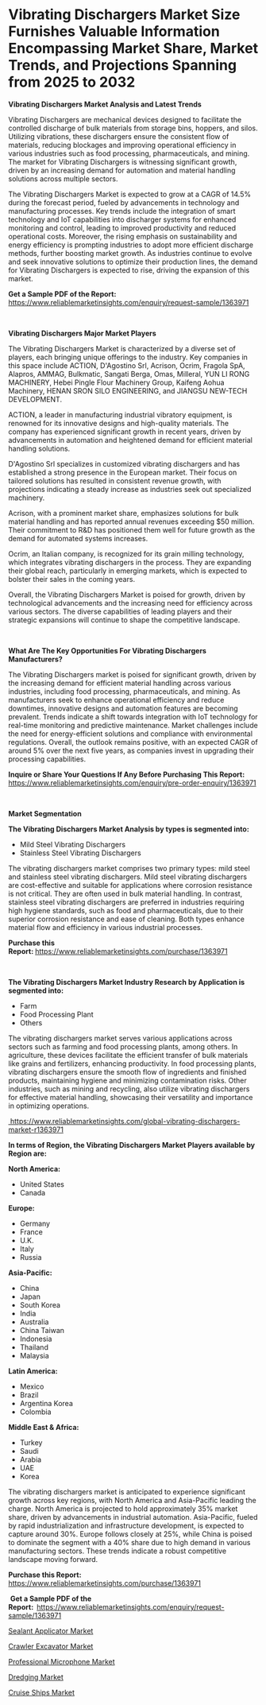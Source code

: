 <p><h1>Vibrating Dischargers Market Size Furnishes Valuable Information Encompassing Market Share, Market Trends, and Projections Spanning from 2025 to 2032</h1></p><p><strong>Vibrating Dischargers Market Analysis and Latest Trends</strong></p>
<p><p>Vibrating Dischargers are mechanical devices designed to facilitate the controlled discharge of bulk materials from storage bins, hoppers, and silos. Utilizing vibrations, these dischargers ensure the consistent flow of materials, reducing blockages and improving operational efficiency in various industries such as food processing, pharmaceuticals, and mining. The market for Vibrating Dischargers is witnessing significant growth, driven by an increasing demand for automation and material handling solutions across multiple sectors.</p><p>The Vibrating Dischargers Market is expected to grow at a CAGR of 14.5% during the forecast period, fueled by advancements in technology and manufacturing processes. Key trends include the integration of smart technology and IoT capabilities into discharger systems for enhanced monitoring and control, leading to improved productivity and reduced operational costs. Moreover, the rising emphasis on sustainability and energy efficiency is prompting industries to adopt more efficient discharge methods, further boosting market growth. As industries continue to evolve and seek innovative solutions to optimize their production lines, the demand for Vibrating Dischargers is expected to rise, driving the expansion of this market.</p></p>
<p><strong>Get a Sample PDF of the Report:&nbsp;</strong> <a href="https://www.reliablemarketinsights.com/enquiry/request-sample/1363971?utm_campaign=2177&utm_medium=2&utm_source=Github&utm_content=ia&utm_term=28022025&utm_id=vibrating-dischargers">https://www.reliablemarketinsights.com/enquiry/request-sample/1363971</a></p>
<p>&nbsp;</p>
<p><strong>Vibrating Dischargers Major Market Players</strong></p>
<p><p>The Vibrating Dischargers Market is characterized by a diverse set of players, each bringing unique offerings to the industry. Key companies in this space include ACTION, D'Agostino Srl, Acrison, Ocrim, Fragola SpA, Alapros, AMMAG, Bulkmatic, Sangati Berga, Omas, Milleral, YUN LI RONG MACHINERY, Hebei Pingle Flour Machinery Group, Kaifeng Aohua Machinery, HENAN SRON SILO ENGINEERING, and JIANGSU NEW-TECH DEVELOPMENT.</p><p>ACTION, a leader in manufacturing industrial vibratory equipment, is renowned for its innovative designs and high-quality materials. The company has experienced significant growth in recent years, driven by advancements in automation and heightened demand for efficient material handling solutions.</p><p>D'Agostino Srl specializes in customized vibrating dischargers and has established a strong presence in the European market. Their focus on tailored solutions has resulted in consistent revenue growth, with projections indicating a steady increase as industries seek out specialized machinery.</p><p>Acrison, with a prominent market share, emphasizes solutions for bulk material handling and has reported annual revenues exceeding $50 million. Their commitment to R&D has positioned them well for future growth as the demand for automated systems increases.</p><p>Ocrim, an Italian company, is recognized for its grain milling technology, which integrates vibrating dischargers in the process. They are expanding their global reach, particularly in emerging markets, which is expected to bolster their sales in the coming years.</p><p>Overall, the Vibrating Dischargers Market is poised for growth, driven by technological advancements and the increasing need for efficiency across various sectors. The diverse capabilities of leading players and their strategic expansions will continue to shape the competitive landscape.</p></p>
<p>&nbsp;</p>
<p><strong>What Are The Key Opportunities For Vibrating Dischargers Manufacturers?</strong></p>
<p><p>The Vibrating Dischargers market is poised for significant growth, driven by the increasing demand for efficient material handling across various industries, including food processing, pharmaceuticals, and mining. As manufacturers seek to enhance operational efficiency and reduce downtimes, innovative designs and automation features are becoming prevalent. Trends indicate a shift towards integration with IoT technology for real-time monitoring and predictive maintenance. Market challenges include the need for energy-efficient solutions and compliance with environmental regulations. Overall, the outlook remains positive, with an expected CAGR of around 5% over the next five years, as companies invest in upgrading their processing capabilities.</p></p>
<p><strong>Inquire or Share Your Questions If Any Before Purchasing This Report:</strong> <a href="https://www.reliablemarketinsights.com/enquiry/pre-order-enquiry/1363971?utm_campaign=2177&utm_medium=2&utm_source=Github&utm_content=ia&utm_term=28022025&utm_id=vibrating-dischargers">https://www.reliablemarketinsights.com/enquiry/pre-order-enquiry/1363971</a></p>
<p>&nbsp;</p>
<p><strong>Market Segmentation</strong></p>
<p><strong>The Vibrating Dischargers Market Analysis by types is segmented into:</strong></p>
<p><ul><li>Mild Steel Vibrating Dischargers</li><li>Stainless Steel Vibrating Dischargers</li></ul></p>
<p><p>The vibrating dischargers market comprises two primary types: mild steel and stainless steel vibrating dischargers. Mild steel vibrating dischargers are cost-effective and suitable for applications where corrosion resistance is not critical. They are often used in bulk material handling. In contrast, stainless steel vibrating dischargers are preferred in industries requiring high hygiene standards, such as food and pharmaceuticals, due to their superior corrosion resistance and ease of cleaning. Both types enhance material flow and efficiency in various industrial processes.</p></p>
<p><strong>Purchase this Report:&nbsp;</strong><a href="https://www.reliablemarketinsights.com/purchase/1363971?utm_campaign=2177&utm_medium=2&utm_source=Github&utm_content=ia&utm_term=28022025&utm_id=vibrating-dischargers">https://www.reliablemarketinsights.com/purchase/1363971</a></p>
<p>&nbsp;</p>
<p><strong>The Vibrating Dischargers Market Industry Research by Application is segmented into:</strong></p>
<p><ul><li>Farm</li><li>Food Processing Plant</li><li>Others</li></ul></p>
<p><p>The vibrating dischargers market serves various applications across sectors such as farming and food processing plants, among others. In agriculture, these devices facilitate the efficient transfer of bulk materials like grains and fertilizers, enhancing productivity. In food processing plants, vibrating dischargers ensure the smooth flow of ingredients and finished products, maintaining hygiene and minimizing contamination risks. Other industries, such as mining and recycling, also utilize vibrating dischargers for effective material handling, showcasing their versatility and importance in optimizing operations.</p></p>
<p><a href="https://www.reliablemarketinsights.com/global-vibrating-dischargers-market-r1363971?utm_campaign=2177&utm_medium=2&utm_source=Github&utm_content=ia&utm_term=28022025&utm_id=vibrating-dischargers">&nbsp;https://www.reliablemarketinsights.com/global-vibrating-dischargers-market-r1363971</a></p>
<p><strong>In terms of Region, the Vibrating Dischargers Market Players available by Region are:</strong></p>
<p>
    <p> <strong> North America: </strong>
        <ul>
            <li>United States</li>
            <li>Canada</li>
        </ul>
        </p> 
    <p> <strong> Europe: </strong>
        <ul>
            <li>Germany</li>
            <li>France</li>
            <li>U.K.</li>
            <li>Italy</li>
            <li>Russia</li>
        </ul>
        </p> 
    <p> <strong> Asia-Pacific: </strong>
        <ul>
            <li>China</li>
            <li>Japan</li>
            <li>South Korea</li>
            <li>India</li>
            <li>Australia</li>
            <li>China Taiwan</li>
            <li>Indonesia</li>
            <li>Thailand</li>
            <li>Malaysia</li>
        </ul>
        </p> 
    <p> <strong> Latin America: </strong>
        <ul>
            <li>Mexico</li>
            <li>Brazil</li>
            <li>Argentina Korea</li>
            <li>Colombia</li>
        </ul>
        </p> 
    <p> <strong> Middle East & Africa: </strong>
        <ul>
            <li>Turkey</li>
            <li>Saudi</li>
            <li>Arabia</li>
            <li>UAE</li>
            <li>Korea</li>
        </ul>
    </p>
    </p>
<p><p>The vibrating dischargers market is anticipated to experience significant growth across key regions, with North America and Asia-Pacific leading the charge. North America is projected to hold approximately 35% market share, driven by advancements in industrial automation. Asia-Pacific, fueled by rapid industrialization and infrastructure development, is expected to capture around 30%. Europe follows closely at 25%, while China is poised to dominate the segment with a 40% share due to high demand in various manufacturing sectors. These trends indicate a robust competitive landscape moving forward.</p></p>
<p><strong>Purchase this Report: </strong><a href="https://www.reliablemarketinsights.com/purchase/1363971?utm_campaign=2177&utm_medium=2&utm_source=Github&utm_content=ia&utm_term=28022025&utm_id=vibrating-dischargers">https://www.reliablemarketinsights.com/purchase/1363971</a></p>
<p>&nbsp;<strong>Get a Sample PDF of the Report:&nbsp;&nbsp;</strong><a href="https://www.reliablemarketinsights.com/enquiry/request-sample/1363971?utm_campaign=2177&utm_medium=2&utm_source=Github&utm_content=ia&utm_term=28022025&utm_id=vibrating-dischargers">https://www.reliablemarketinsights.com/enquiry/request-sample/1363971</a></p>
<p><strong></strong></p>
<p><p><a href="https://github.com/mcfred89/Market-Research-Report-List-1/blob/main/sealant-applicator-market.md?utm_campaign=2177&utm_medium=2&utm_source=Github&utm_content=ia&utm_term=28022025&utm_id=vibrating-dischargers">Sealant Applicator Market</a></p><p><a href="https://github.com/comasnickie/Market-Research-Report-List-1/blob/main/crawler-excavator-market.md?utm_campaign=2177&utm_medium=2&utm_source=Github&utm_content=ia&utm_term=28022025&utm_id=vibrating-dischargers">Crawler Excavator Market</a></p><p><a href="https://github.com/tashiafun920/Market-Research-Report-List-1/blob/main/professional-microphone-market.md?utm_campaign=2177&utm_medium=2&utm_source=Github&utm_content=ia&utm_term=28022025&utm_id=vibrating-dischargers">Professional Microphone Market</a></p><p><a href="https://github.com/toldenargelia86/Market-Research-Report-List-1/blob/main/dredging-market.md?utm_campaign=2177&utm_medium=2&utm_source=Github&utm_content=ia&utm_term=28022025&utm_id=vibrating-dischargers">Dredging Market</a></p><p><a href="https://github.com/wileonie19657/Market-Research-Report-List-1/blob/main/cruise-ships-market.md?utm_campaign=2177&utm_medium=2&utm_source=Github&utm_content=ia&utm_term=28022025&utm_id=vibrating-dischargers">Cruise Ships Market</a></p></p>